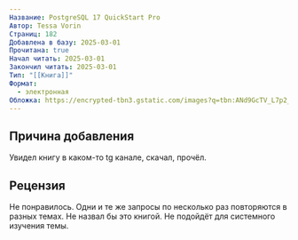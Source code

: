 ```yaml
---
Название: PostgreSQL 17 QuickStart Pro
Автор: Tessa Vorin
Страниц: 182
Добавлена в базу: 2025-03-01
Прочитана: true
Начал читать: 2025-03-01
Закончил читать: 2025-03-01
Тип: "[[Книга]]"
Формат:
  - электронная
Обложка: https://encrypted-tbn3.gstatic.com/images?q=tbn:ANd9GcTV_L7p2_Yd7DBRwVuKa-Tg3EF5zhB4tF3RTxTf2Gr0xkBz0_Ej
---
```

## Причина добавления

Увидел книгу в каком-то tg канале, скачал, прочёл.
## Рецензия

Не понравилось. Одни и те же запросы по несколько раз повторяются в разных темах. Не назвал бы это книгой. Не подойдёт для системного изучения темы.